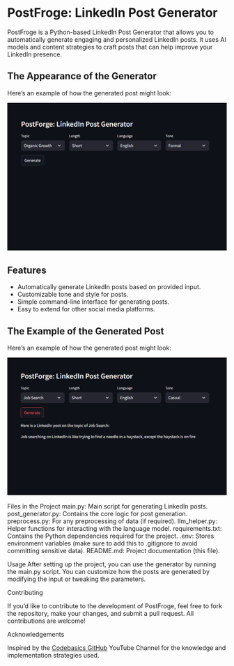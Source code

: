 # PostFroge: LinkedIn Post Generator

PostFroge is a Python-based LinkedIn Post Generator that allows you to automatically generate engaging and personalized LinkedIn posts. It uses AI models and content strategies to craft posts that can help improve your LinkedIn presence.

## The Appearance of the Generator

Here’s an example of how the generated post might look:

![Post Example](images/Screenshot%202024-12-02%20185255.png)


## Features
- Automatically generate LinkedIn posts based on provided input.
- Customizable tone and style for posts.
- Simple command-line interface for generating posts.
- Easy to extend for other social media platforms.

## The Example of the Generated Post

Here’s an example of how the generated post might look:

![Post Example](images/Screenshot%202024-12-02%20185510.png)



Files in the Project
main.py: Main script for generating LinkedIn posts.
post_generator.py: Contains the core logic for post generation.
preprocess.py: For any preprocessing of data (if required).
llm_helper.py: Helper functions for interacting with the language model.
requirements.txt: Contains the Python dependencies required for the project.
.env: Stores environment variables (make sure to add this to .gitignore to avoid committing sensitive data).
README.md: Project documentation (this file).

Usage
After setting up the project, you can use the generator by running the main.py script. You can customize how the posts are generated by modifying the input or tweaking the parameters.

Contributing

If you’d like to contribute to the development of PostFroge, feel free to fork the repository, make your changes, and submit a pull request. All contributions are welcome!

Acknowledgements

Inspired by the [Codebasics GitHub](https://github.com/codebasics) YouTube Channel  for the knowledge and implementation strategies used.
